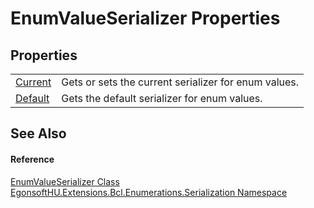# EnumValueSerializer Properties




## Properties
<table>
<tr>
<td><a href="P_EgonsoftHU_Extensions_Bcl_Enumerations_Serialization_EnumValueSerializer_Current.md">Current</a></td>
<td>Gets or sets the current serializer for enum values.</td></tr>
<tr>
<td><a href="P_EgonsoftHU_Extensions_Bcl_Enumerations_Serialization_EnumValueSerializer_Default.md">Default</a></td>
<td>Gets the default serializer for enum values.</td></tr>
</table>

## See Also


#### Reference
<a href="T_EgonsoftHU_Extensions_Bcl_Enumerations_Serialization_EnumValueSerializer.md">EnumValueSerializer Class</a>  
<a href="N_EgonsoftHU_Extensions_Bcl_Enumerations_Serialization.md">EgonsoftHU.Extensions.Bcl.Enumerations.Serialization Namespace</a>  
